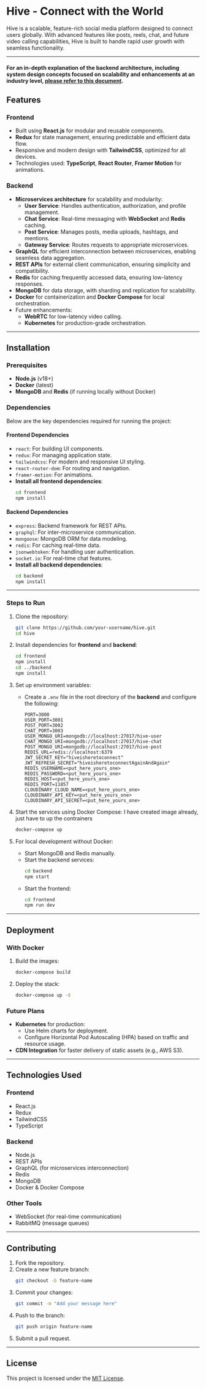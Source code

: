 # Hive - Connect with the World

Hive is a scalable, feature-rich social media platform designed to connect users globally. With advanced features like posts, reels, chat, and future video calling capabilities, Hive is built to handle rapid user growth with seamless functionality.

---

#### For an in-depth explanation of the backend architecture, including system design concepts focused on scalability and enhancements at an industry level, [please refer to this document](https://docs.google.com/document/d/1bbuZtO_GYk09vSegyYA2ed-gD-WyXbhfCkMWCGpG6TU/edit?usp=sharing).

## Features

### **Frontend**
- Built using **React.js** for modular and reusable components.
- **Redux** for state management, ensuring predictable and efficient data flow.
- Responsive and modern design with **TailwindCSS**, optimized for all devices.
- Technologies used: **TypeScript**, **React Router**, **Framer Motion** for animations.

### **Backend**
- **Microservices architecture** for scalability and modularity:
  - **User Service**: Handles authentication, authorization, and profile management.
  - **Chat Service**: Real-time messaging with **WebSocket** and **Redis** caching.
  - **Post Service**: Manages posts, media uploads, hashtags, and mentions.
  - **Gateway Service**: Routes requests to appropriate microservices.
- **GraphQL** for efficient interconnection between microservices, enabling seamless data aggregation.
- **REST APIs** for external client communication, ensuring simplicity and compatibility.
- **Redis** for caching frequently accessed data, ensuring low-latency responses.
- **MongoDB** for data storage, with sharding and replication for scalability.
- **Docker** for containerization and **Docker Compose** for local orchestration.
- Future enhancements:
  - **WebRTC** for low-latency video calling.
  - **Kubernetes** for production-grade orchestration.

---

## Installation

### Prerequisites
- **Node.js** (v18+)
- **Docker** (latest)
- **MongoDB** and **Redis** (if running locally without Docker)

### Dependencies
Below are the key dependencies required for running the project:

#### **Frontend Dependencies**
- `react`: For building UI components.
- `redux`: For managing application state.
- `tailwindcss`: For modern and responsive UI styling.
- `react-router-dom`: For routing and navigation.
- `framer-motion`: For animations.
- **Install all frontend dependencies**:
  ```bash
  cd frontend
  npm install
  ```

#### **Backend Dependencies**
- `express`: Backend framework for REST APIs.
- `graphql`: For inter-microservice communication.
- `mongoose`: MongoDB ORM for data modeling.
- `redis`: For caching real-time data.
- `jsonwebtoken`: For handling user authentication.
- `socket.io`: For real-time chat features.
- **Install all backend dependencies**:
  ```bash
  cd backend
  npm install
  ```

---

### Steps to Run
1. Clone the repository:
   ```bash
   git clone https://github.com/your-username/hive.git
   cd hive
   ```

2. Install dependencies for **frontend** and **backend**:
   ```bash
   cd frontend
   npm install
   cd ../backend
   npm install
   ```

3. Set up environment variables:
   - Create a `.env` file in the root directory of the **backend** and configure the following:
     ```env
     PORT=3000
     USER_PORT=3001
     POST_PORT=3002
     CHAT_PORT=3003
     USER_MONGO_URI=mongodb://localhost:27017/hive-user
     CHAT_MONGO_URI=mongodb://localhost:27017/hive-chat
     POST_MONGO_URI=mongodb://localhost:27017/hive-post
     REDIS_URL=redis://localhost:6379
     JWT_SECRET_KEY="hiveisheretoconnect"
     JWT_REFRESH_SECRET="hiveisheretoconnectAgainAndAgain"
     REDIS_USERNAME=<put_here_yours_one>
     REDIS_PASSWORD=<put_here_yours_one>
     REDIS_HOST=<put_here_yours_one>
     REDIS_PORT=11857
     CLOUDINARY_CLOUD_NAME=<put_here_yours_one>
     CLOUDINARY_API_KEY=<put_here_yours_one>
     CLOUDINARY_API_SECRET=<put_here_yours_one>
     ```

4. Start the services using Docker Compose:
   I have created image already, just have to up the contrainers
   ```bash
   docker-compose up
   ```

6. For local development without Docker:
   - Start MongoDB and Redis manually.
   - Start the backend services:
     ```bash
     cd backend
     npm start
     ```
   - Start the frontend:
     ```bash
     cd frontend
     npm run dev
     ```

---

## Deployment

### With Docker
1. Build the images:
   ```bash
   docker-compose build
   ```

2. Deploy the stack:
   ```bash
   docker-compose up -d
   ```

### Future Plans
- **Kubernetes** for production:
  - Use Helm charts for deployment.
  - Configure Horizontal Pod Autoscaling (HPA) based on traffic and resource usage.
- **CDN Integration** for faster delivery of static assets (e.g., AWS S3).

---

## Technologies Used

### **Frontend**
- React.js
- Redux
- TailwindCSS
- TypeScript

### **Backend**
- Node.js
- REST APIs
- GraphQL (for microservices interconnection)
- Redis
- MongoDB
- Docker & Docker Compose

### **Other Tools**
- WebSocket (for real-time communication)
- RabbitMQ (message queues)

---

## Contributing

1. Fork the repository.
2. Create a new feature branch:
   ```bash
   git checkout -b feature-name
   ```
3. Commit your changes:
   ```bash
   git commit -m "Add your message here"
   ```
4. Push to the branch:
   ```bash
   git push origin feature-name
   ```
5. Submit a pull request.

---

## License
This project is licensed under the [MIT License](LICENSE).
```
